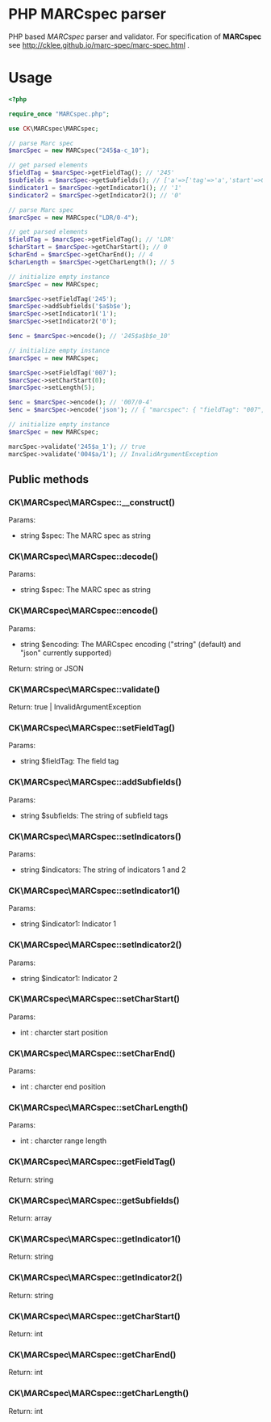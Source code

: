 # PHP MARCspec parser

PHP based *MARCspec* parser and validator. For specification of **MARCspec** see http://cklee.github.io/marc-spec/marc-spec.html .

# Usage

```php
<?php

require_once "MARCspec.php";

use CK\MARCspec\MARCspec;

// parse Marc spec
$marcSpec = new MARCspec("245$a-c_10");

// get parsed elements
$fieldTag = $marcSpec->getFieldTag(); // '245'
$subfields = $marcSpec->getSubfields(); // ['a'=>['tag'=>'a','start'=>0],'b'=>['tag'=>'b','start'=>0],'c'=>['tag'=>'c','start'=>0]]
$indicator1 = $marcSpec->getIndicator1(); // '1'
$indicator2 = $marcSpec->getIndicator2(); // '0'

// parse Marc spec
$marcSpec = new MARCspec("LDR/0-4");

// get parsed elements
$fieldTag = $marcSpec->getFieldTag(); // 'LDR'
$charStart = $marcSpec->getCharStart(); // 0
$charEnd = $marcSpec->getCharEnd(); // 4
$charLength = $marcSpec->getCharLength(); // 5

// initialize empty instance
$marcSpec = new MARCspec;

$marcSpec->setFieldTag('245');
$marcSpec->addSubfields('$a$b$e');
$marcSpec->setIndicator1('1');
$marcSpec->setIndicator2('0');

$enc = $marcSpec->encode(); // '245$a$b$e_10'

// initialize empty instance
$marcSpec = new MARCspec;

$marcSpec->setFieldTag('007');
$marcSpec->setCharStart(0);
$marcSpec->setLength(5);

$enc = $marcSpec->encode(); // '007/0-4'
$enc = $marcSpec->encode('json'); // { "marcspec": { "fieldTag": "007", "charStart": 0, "charEnd": 4, "charLength": 5 } }

// initialize empty instance
$marcSpec = new MARCspec;

marcSpec->validate('245$a_1'); // true
marcSpec->validate('004$a/1'); // InvalidArgumentException
```

## Public methods

### CK\MARCspec\MARCspec::__construct()

Params:

* string $spec: The MARC spec as string

### CK\MARCspec\MARCspec::decode()

Params:

* string $spec: The MARC spec as string

### CK\MARCspec\MARCspec::encode()

Params:

* string $encoding: The MARCspec encoding ("string" (default) and "json" currently supported)

Return: string or JSON

### CK\MARCspec\MARCspec::validate()

Return: true | InvalidArgumentException

### CK\MARCspec\MARCspec::setFieldTag()

Params:

* string $fieldTag: The field tag

### CK\MARCspec\MARCspec::addSubfields()

Params:

* string $subfields: The string of subfield tags

### CK\MARCspec\MARCspec::setIndicators()

Params:

* string $indicators: The string of indicators 1 and 2

### CK\MARCspec\MARCspec::setIndicator1()

Params:

* string $indicator1: Indicator 1

### CK\MARCspec\MARCspec::setIndicator2()

Params:

* string $indicator1: Indicator 2

### CK\MARCspec\MARCspec::setCharStart()

Params:

* int : charcter start position

### CK\MARCspec\MARCspec::setCharEnd()

Params:

* int : charcter end position

### CK\MARCspec\MARCspec::setCharLength()

Params:

* int : charcter range length

### CK\MARCspec\MARCspec::getFieldTag()

Return: string

### CK\MARCspec\MARCspec::getSubfields()

Return: array

### CK\MARCspec\MARCspec::getIndicator1()

Return: string

### CK\MARCspec\MARCspec::getIndicator2()

Return: string

### CK\MARCspec\MARCspec::getCharStart()

Return: int

### CK\MARCspec\MARCspec::getCharEnd()

Return: int

### CK\MARCspec\MARCspec::getCharLength()

Return: int

